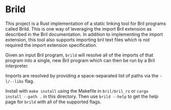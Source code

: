 # Brild

This project is a Rust implementation of a static linking tool for Bril programs called Brild. This is one way of leveraging the import Bril extension as described in the Bril documentation. In addition to implementing the import extension, this tool also supports importing bril text files which is not required the import extension specification.

Given an input Bril program, `brild` will resolve all of the imports of that program into a single, new Bril program which can then be run by a Bril interpreter.

Imports are resolved by providing a space-separated list of paths via the `-l/--libs` flag.

Install with `make install` using the Makefile in `bril/bril_rs` or `cargo install --path .` in this directory. Then use `brild --help` to get the help page for `brild` with all of the supported flags.
